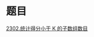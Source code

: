 # 题目

[2302.统计得分小于 K 的子数组数目](https://leetcode.cn/problems/count-subarrays-with-score-less-than-k/submissions/)